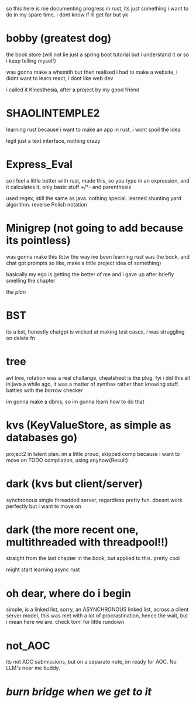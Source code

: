 

 so this here is me documenting progress in rust, its just something i want to do in my spare time, i dont know if ill get far but yk
 

# bobby (greatest dog)
the book store (will not lie just a spring boot tutorial but i understand it or so i keep telling myself)

was gonna make a whsmith but then realised i had to make a website, i didnt want to learn react, i dont like web dev

i called it Kinesthesia, after a project by my good friend

# SHAOLINTEMPLE2

learning rust because i want to make an app in rust, i wont spoil the idea

legit just a text interface, nothing crazy

# Express_Eval

so i feel a little better with rust, made this, so you type in an expression, and it calculates it, only basic stuff +/*- and parenthesis

used regex, still the same as java. nothing special. learned shunting yard algorithm. reverse Polish notation 

# Minigrep (not going to add because its pointless)

was gonna make this (btw the way ive been learning rust was the book, and chat gpt prompts so like, make a little project idea of something)

basically my ego is getting the better of me and i gave up after briefly smelling the chapter

*the plan*
# BST

its a bst, honestly chatgpt is wicked at making test cases, i was struggling on delete fn 


# tree

avl tree, rotation was a real challange, cheatsheet is the plug, fyi i did this all in java a while ago, it was a matter of synthax rather than knowing stuff. battles with the borrow checker

im gonna make a dbms, so im gonna learn how to do that

# kvs (KeyValueStore, as simple as databases go)

project2 in talent plan. im a little proud, skipped comp because i want to move on TODO compilation, using anyhow{Result}

# dark (kvs but client/server)

synchronous single threadded server, regardless pretty fun. doesnt work perfectly but i want to move on

# dark (the more recent one, multithreaded with threadpool!!)

straight from the last chapter in the book, but applied to this. pretty cool

might start learning async rust

# oh dear, where do i begin
simple, is a linked list, sorry, an ASYNCHRONOUS linked list, across a client server model, this was met with a lot of procrastination, hence the wait, but i mean here we are. check toml for little rundown

# not_AOC
its not AOC submissions, but on a separate note, im ready for AOC. No LLM's near me buddy. 

# *burn bridge when we get to it*



